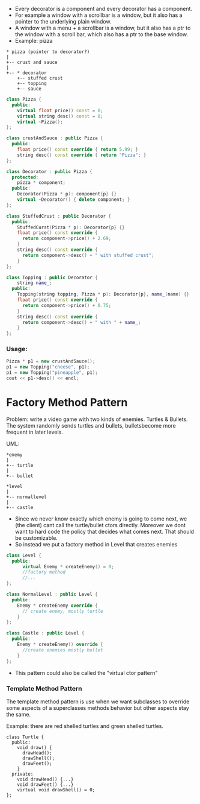 - Every decorator is a component and every decorator has a component.
- For example a window with a scrollbar is a window, but it also has a pointer to the underlying plain window.
- A window with a menu + a scrollbar is a window, but it also has a ptr to the window with a scroll bar, which also has a ptr to the base window.
- Example: pizza
```
* pizza (pointer to decorator?)
|
+-- crust and sauce 
|
+-- * decorator
    +-- stuffed crust
    +-- topping
    +-- sauce
```
```cpp
class Pizza {
  public:
    virtual float price() const = 0;
    virtual string desc() const = 0;
    virtual ~Pizza();
};

class crustAndSauce : public Pizza {
  public:
    float price() const override { return 5.99; }
    string desc() const override { return "Pizza"; }
};

class Decorator : public Pizza {
  protected:
    pizza * component;
  public:
    Decorator(Pizza * p): component{p} {}
    virtual ~Decorator() { delete component; }
};

class StuffedCrust : public Decorator {
  public:
    StuffedCurst(Pizza * p): Decorator{p} {}
    float price() const override {
      return component->price() + 2.69;
    }
    string desc() const override {
      return component->desc() + " with stuffed crust";
    }
};

class Topping : public Decorator {
    string name_;
  public:
    Topping(string topping, Pizza * p): Decorator{p}, name_(name) {}
    float price() const override {
      return component->price() + 0.75;
    }
    string desc() const override {
      return component->desc() + " with " + name_;
    }
};
```
### Usage:
```cpp
Pizza * p1 = new crustAndSauce();
p1 = new Topping("cheese", p1);
p1 = new Topping("pineapple", p1);
cout << p1->desc() << endl;
```
# Factory Method Pattern
Problem: write a video game with two kinds of enemies. Turtles & Bullets. The system randomly sends turtles and bullets, bulletsbecome more frequent in later levels.

UML:
```
*enemy
|
+-- turtle
|
+-- bullet
```
```
*level
|
+-- normallevel
|
+-- castle
```
* Since we never know exactly which enemy is going to come next, we (the client) cant call the turtle/bullet ctors directly. Moreover we dont want to hard code the policy that decides what comes next. That should be customizable.
* So instead we put a factory method in Level that creates enemies
```cpp
class Level {
  public:
      virtual Enemy * createEnemy() = 0;
      //factory method
      //...
};

class NormalLevel : public Level {
  public:
    Enemy * createEnemy override {
      // create enemy, mostly turtle  
    }
};

class Castle : public Level {
  public:
    Enemy * createEnemy() override {
      //create enemies mostly bullet
    }
};
```
* This pattern could also be called the "virtual ctor pattern"
### Template Method Pattern
The template method pattern is use when we want subclasses to override some aspects of a superclasses methods behavior but other aspects stay the same.

Example: there are red shelled turtles and green shelled turtles.
```
class Turtle {
  public:
    void draw() {
      drawHead();
      drawShell();
      drawFeet();
    }
  private:
    void drawHead() {...}
    void drawFeet() {...}
    virtual void drawShell() = 0;
};
```
